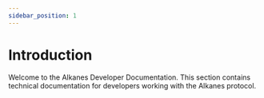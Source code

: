 ```yaml
---
sidebar_position: 1
---
```


# Introduction

Welcome to the Alkanes Developer Documentation. This section contains technical documentation for developers working with the Alkanes protocol.
